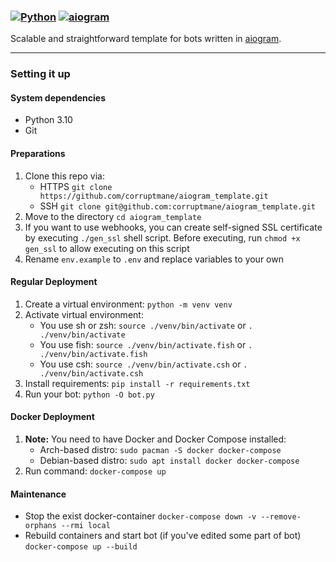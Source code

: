 ### [![Python](https://img.shields.io/badge/Python-3.10-blue)](https://www.python.org/downloads/) [![aiogram](https://img.shields.io/badge/aiogram-2.20-blue)](https://pypi.org/project/aiogram/)

Scalable and straightforward template for bots written in [aiogram](https://github.com/aiogram/aiogram).

---

### Setting it up

#### System dependencies

- Python 3.10
- Git

#### Preparations

1. Clone this repo via:
    - HTTPS `git clone https://github.com/corruptmane/aiogram_template.git`
    - SSH `git clone git@github.com:corruptmane/aiogram_template.git`
2. Move to the directory `cd aiogram_template`
3. If you want to use webhooks, you can create self-signed SSL certificate by executing `./gen_ssl` shell script. Before executing, run `chmod +x gen_ssl` to allow executing on this script
4. Rename `env.example` to `.env` and replace variables to your own

#### Regular Deployment
1. Create a virtual environment: `python -m venv venv`
2. Activate virtual environment:
    - You use sh or zsh: `source ./venv/bin/activate` or `. ./venv/bin/activate`
    - You use fish: `source ./venv/bin/activate.fish` or `. ./venv/bin/activate.fish`
    - You use csh: `source ./venv/bin/activate.csh` or `. ./venv/bin/activate.csh`
3. Install requirements: `pip install -r requirements.txt`
4. Run your bot: `python -O bot.py`

#### Docker Deployment

1. **Note:** You need to have Docker and Docker Compose installed:
    - Arch-based distro: `sudo pacman -S docker docker-compose`
    - Debian-based distro: `sudo apt install docker docker-compose`
2. Run command: `docker-compose up`

#### Maintenance

- Stop the exist docker-container `docker-compose down -v --remove-orphans --rmi local`
- Rebuild containers and start bot (if you've edited some part of bot) `docker-compose up --build`
